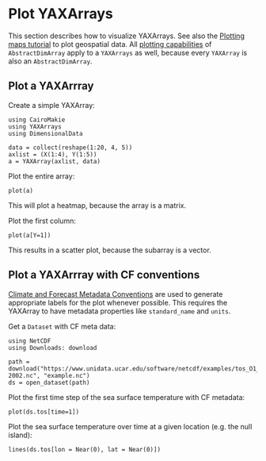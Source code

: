 # Plot YAXArrays

This section describes how to visualize YAXArrays.
See also the [Plotting maps tutorial](/tutorials/plottingmaps.html) to plot geospatial data.
All [plotting capabilities](https://rafaqz.github.io/DimisensionalData.jl/dev/plots) of `AbstractDimArray` apply to a `YAXArrays` as well, because every `YAXArray` is also an `AbstractDimArray`.

## Plot a YAXArrray

Create a simple YAXArray:

```@example plot
using CairoMakie
using YAXArrays
using DimensionalData

data = collect(reshape(1:20, 4, 5))
axlist = (X(1:4), Y(1:5))
a = YAXArray(axlist, data)
```

Plot the entire array:

```@example plot
plot(a)
```

This will plot a heatmap, because the array is a matrix.

Plot the first column:

```@example plot
plot(a[Y=1])
```

This results in a scatter plot, because the subarray is a vector.

## Plot a YAXArrray with CF conventions

[Climate and Forecast Metadata Conventions](https://cfconventions.org/) are used to generate appropriate labels for the plot whenever possible.
This requires the YAXArray to have metadata properties like `standard_name` and `units`.

Get a `Dataset` with CF meta data:

```@example plot
using NetCDF
using Downloads: download

path = download("https://www.unidata.ucar.edu/software/netcdf/examples/tos_O1_2001-2002.nc", "example.nc")
ds = open_dataset(path)
```

Plot the first time step of the sea surface temperature with CF metadata:

```@example plot
plot(ds.tos[time=1])
```

Plot the sea surface temperature over time at a given location (e.g. the null island):

```@example plot
lines(ds.tos[lon = Near(0), lat = Near(0)])
```

